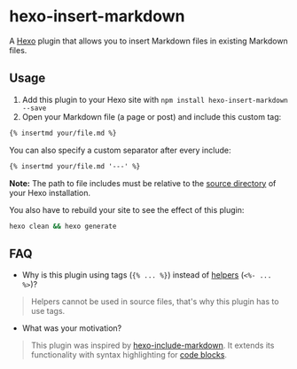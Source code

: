 # hexo-insert-markdown

A [Hexo](https://hexo.io/) plugin that allows you to insert Markdown files in existing Markdown files.

## Usage

1. Add this plugin to your Hexo site with `npm install hexo-insert-markdown --save`
1. Open your Markdown file (a page or post) and include this custom tag:

```md
{% insertmd your/file.md %}
```

You can also specify a custom separator after every include:

```md
{% insertmd your/file.md '---' %}
```

**Note:** The path to file includes must be relative to the [source directory](https://hexo.io/docs/configuration.html#Directory) of your Hexo installation.

You also have to rebuild your site to see the effect of this plugin:

```bash
hexo clean && hexo generate
```

## FAQ

- Why is this plugin using tags (`{% ... %}`) instead of [helpers](https://hexo.io/docs/helpers) (`<%- ... %>`)?

> Helpers cannot be used in source files, that's why this plugin has to use tags.

- What was your motivation?

> This plugin was inspired by [hexo-include-markdown](https://github.com/tea3/hexo-include-markdown). It extends its functionality with syntax highlighting for [code blocks](https://hexo.io/docs/syntax-highlight.html#How-to-use-code-block-in-posts).
